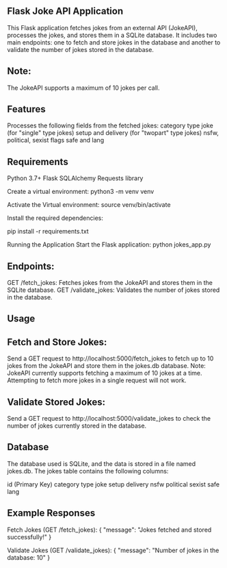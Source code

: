 ## Flask Joke API Application 
This Flask application fetches jokes from an external API (JokeAPI), processes the jokes, and stores them in a SQLite database. It includes two main endpoints: one to fetch and store jokes in the database and another to validate the number of jokes stored in the database.

## Note: 
The JokeAPI supports a maximum of 10 jokes per call.

## Features
Processes the following fields from the fetched jokes:
category
type
joke (for "single" type jokes)
setup and delivery (for "twopart" type jokes)
nsfw, political, sexist flags
safe and lang

## Requirements
Python 3.7+
Flask
SQLAlchemy
Requests library

Create a virtual environment:
python3 -m venv venv 

Activate the Virtual environment:
source venv/bin/activate 

Install the required dependencies:

pip install -r requirements.txt

Running the Application
Start the Flask application:
python jokes_app.py

## Endpoints:
GET /fetch_jokes: Fetches jokes from the JokeAPI and stores them in the SQLite database.
GET /validate_jokes: Validates the number of jokes stored in the database.

## Usage

## Fetch and Store Jokes:
Send a GET request to http://localhost:5000/fetch_jokes to fetch up to 10 jokes from the JokeAPI and store them in the jokes.db database.
Note: JokeAPI currently supports fetching a maximum of 10 jokes at a time. Attempting to fetch more jokes in a single request will not work.

## Validate Stored Jokes:
Send a GET request to http://localhost:5000/validate_jokes to check the number of jokes currently stored in the database.

## Database
The database used is SQLite, and the data is stored in a file named jokes.db. The jokes table contains the following columns:

id (Primary Key)
category
type
joke
setup
delivery
nsfw
political
sexist
safe
lang

## Example Responses
Fetch Jokes (GET /fetch_jokes):
{
    "message": "Jokes fetched and stored successfully!"
}

Validate Jokes (GET /validate_jokes):
{
    "message": "Number of jokes in the database: 10"
}